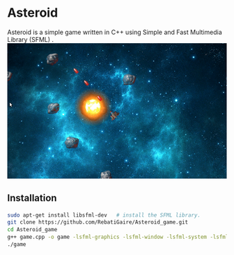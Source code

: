 # Asteroid

Asteroid is a simple game written in C++ using Simple and Fast Multimedia Library (SFML) .
![](materials/Asteroid_Demo.gif)

## Installation

```bash
sudo apt-get install libsfml-dev   # install the SFML library.
git clone https://github.com/RebatiGaire/Asteroid_game.git
cd Asteroid_game
g++ game.cpp -o game -lsfml-graphics -lsfml-window -lsfml-system -lsfml-audio
./game
```
